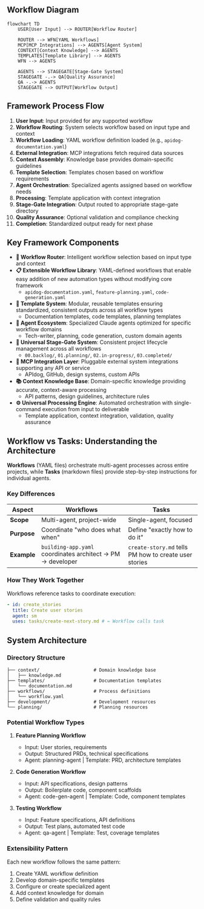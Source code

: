 ## Workflow Diagram

```mermaid
flowchart TD
    USER[User Input] --> ROUTER[Workflow Router]

    ROUTER --> WFN[YAML Workflows]
    MCP[MCP Integrations] --> AGENTS[Agent System]
    CONTEXT[Context Knowledge] --> AGENTS
    TEMPLATES[Template Library] --> AGENTS
    WFN --> AGENTS

    AGENTS --> STAGEGATE[Stage-Gate System]
    STAGEGATE -.-> QA[Quality Assurance]
    QA -.-> AGENTS
    STAGEGATE --> OUTPUT[Workflow Output]

```

## Framework Process Flow

1. **User Input**: Input provided for any supported workflow
2. **Workflow Routing**: System selects workflow based on input type and context
3. **Workflow Loading**: YAML workflow definition loaded (e.g., `apidog-documentation.yaml`)
4. **External Integration**: MCP integrations fetch required data sources
5. **Context Assembly**: Knowledge base provides domain-specific guidelines
6. **Template Selection**: Templates chosen based on workflow requirements
7. **Agent Orchestration**: Specialized agents assigned based on workflow needs
8. **Processing**: Template application with context integration
9. **Stage-Gate Integration**: Output routed to appropriate stage-gate directory
10. **Quality Assurance**: Optional validation and compliance checking
11. **Completion**: Standardized output ready for next phase

## Key Framework Components

- **🎯 Workflow Router**: Intelligent workflow selection based on input type and context
- **📋 Extensible Workflow Library**: YAML-defined workflows that enable easy addition of new automation types without modifying core framework
  - `apidog-documentation.yaml`, `feature-planning.yaml`, `code-generation.yaml`
- **📄 Template System**: Modular, reusable templates ensuring standardized, consistent outputs across all workflow types
  - Documentation templates, code templates, planning templates
- **🤖 Agent Ecosystem**: Specialized Claude agents optimized for specific workflow domains
  - Tech-writer, planning, code generation, custom domain agents
- **📂 Universal Stage-Gate System**: Consistent project lifecycle management across all workflows
  - `00.backlog/`, `01.planning/`, `02.in-progress/`, `03.completed/`
- **🔧 MCP Integration Layer**: Pluggable external system integrations supporting any API or service
  - APIdog, GitHub, design systems, custom APIs
- **📚 Context Knowledge Base**: Domain-specific knowledge providing accurate, context-aware processing
  - API patterns, design guidelines, architecture rules
- **⚙️ Universal Processing Engine**: Automated orchestration with single-command execution from input to deliverable
  - Template application, context integration, validation, quality assurance

## Workflow vs Tasks: Understanding the Architecture

**Workflows** (YAML files) orchestrate multi-agent processes across entire projects, while **Tasks** (markdown files) provide step-by-step instructions for individual agents.

### Key Differences

| Aspect      | Workflows                                                  | Tasks                                                 |
| ----------- | ---------------------------------------------------------- | ----------------------------------------------------- |
| **Scope**   | Multi-agent, project-wide                                  | Single-agent, focused                                 |
| **Purpose** | Coordinate "who does what when"                            | Define "exactly how to do it"                         |
| **Example** | `building-app.yaml` coordinates architect → PM → developer | `create-story.md` tells PM how to create user stories |

### How They Work Together

Workflows reference tasks to coordinate execution:

```yaml
- id: create_stories
  title: Create user stories
  agent: sm
  uses: tasks/create-next-story.md # ← Workflow calls task
```

## System Architecture

### Directory Structure

```
├── context/                    # Domain knowledge base
│   ├── knowledge.md
├── templates/                  # Documentation templates
│   └── documentation.md
├── workflows/                  # Process definitions
│   └── workflow.yaml
├── development/                # Development resources
└── planning/                   # Planning resources
```

### Potential Workflow Types

1. **Feature Planning Workflow**
   - Input: User stories, requirements
   - Output: Structured PRDs, technical specifications
   - Agent: planning-agent | Template: PRD, architecture templates

2. **Code Generation Workflow**
   - Input: API specifications, design patterns
   - Output: Boilerplate code, component scaffolds
   - Agent: code-gen-agent | Template: Code, component templates

3. **Testing Workflow**
   - Input: Feature specifications, API definitions
   - Output: Test plans, automated test code
   - Agent: qa-agent | Template: Test, coverage templates

### Extensibility Pattern

Each new workflow follows the same pattern:

1. Create YAML workflow definition
2. Develop domain-specific templates
3. Configure or create specialized agent
4. Add context knowledge for domain
5. Define validation and quality rules
